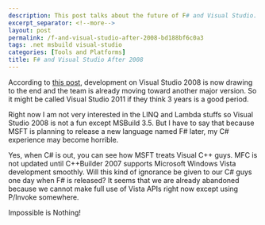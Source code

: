 ```yaml
---
description: This post talks about the future of F# and Visual Studio.
excerpt_separator: <!--more-->
layout: post
permalink: /f-and-visual-studio-after-2008-bd188bf6c0a3
tags: .net msbuild visual-studio
categories: [Tools and Platforms]
title: F# and Visual Studio After 2008
---
```

According to [this post](http://blogs.msdn.com/charlie/archive/2007/10/28/community-convergence-xxxiv.aspx), development on Visual Studio 2008 is now drawing to the end and the team is already moving toward another major version. So it might be called Visual Studio 2011 if they think 3 years is a good period.
<!--more-->

Right now I am not very interested in the LINQ and Lambda stuffs so Visual Studio 2008 is not a fun except MSBuild 3.5. But I have to say that because MSFT is planning to release a new language named F# later, my C# experience may become horrible.

Yes, when C# is out, you can see how MSFT treats Visual C++ guys. MFC is not updated until C++Builder 2007 supports Microsoft Windows Vista development smoothly. Will this kind of ignorance be given to our C# guys one day when F# is released? It seems that we are already abandoned because we cannot make full use of Vista APIs right now except using P/Invoke somewhere.

Impossible is Nothing!

